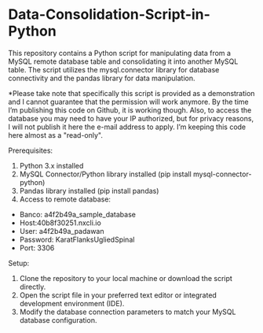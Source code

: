 # Data-Consolidation-Script-in-Python
 This repository contains a Python script for manipulating data from a MySQL remote database table and consolidating it into another MySQL table. The script utilizes the mysql.connector library for database connectivity and the pandas library for data manipulation.  
 
 *Please take note that specifically this script is provided as a demonstration and I cannot guarantee that the permission will work anymore. By the time I’m publishing this code on Github, it is working though. Also, to access the database you may need to have your IP authorized, but for privacy reasons, I will not publish it here the e-mail address to apply. I’m keeping this code here almost as a "read-only".  

 Prerequisites:  
 1.	Python 3.x installed
 2.	MySQL Connector/Python library installed (pip install mysql-connector-python)
 3.	Pandas library installed (pip install pandas)
 4.	Access to remote database: 
  -	Banco: a4f2b49a_sample_database  
  -	Host:40b8f30251.nxcli.io  
  - User: a4f2b49a_padawan  
  -	Password: KaratFlanksUgliedSpinal  
  -	Port: 3306  

Setup:  
1.	Clone the repository to your local machine or download the script directly.  
2.	Open the script file in your preferred text editor or integrated development environment (IDE).  
3.	Modify the database connection parameters to match your MySQL database configuration.  
